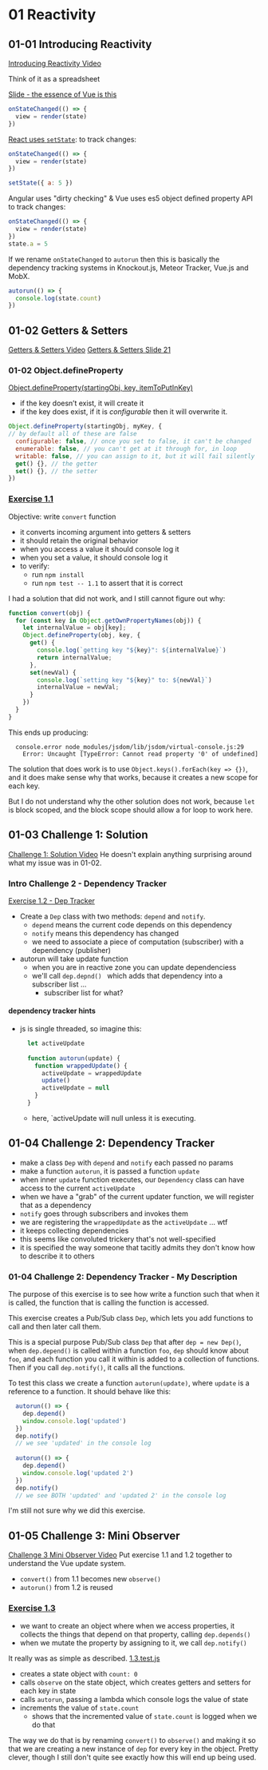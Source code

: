 # 01 Reactivity

## 01-01 Introducing Reactivity
[Introducing Reactivity Video](https://frontendmasters.com/courses/advanced-vue/introducing-reactivity/)

Think of it as a spreadsheet

[Slide - the essence of Vue is this](https://docs.google.com/presentation/d/1TgDx4DN8YqfdndYWMovBcQVPWyKLTNcbo1YS8XlLo9o/edit#slide=id.g19eebb1966_0_155)
```javascript
onStateChanged(() => {
  view = render(state)
})
```

[React uses `setState`](https://docs.google.com/presentation/d/1TgDx4DN8YqfdndYWMovBcQVPWyKLTNcbo1YS8XlLo9o/edit#slide=id.g19eebb1966_0_163): 
to track changes: 
```javascript
onStateChanged(() => {
  view = render(state)
})

setState({ a: 5 })
```

Angular uses "dirty checking" & Vue uses es5 object defined property API to track changes:
```javascript
onStateChanged(() => {
  view = render(state)
})
state.a = 5
```

If we rename `onStateChanged` to `autorun` then this is basically
the dependency tracking systems in Knockout.js, Meteor Tracker, Vue.js and MobX.
```javascript
autorun(() => {
  console.log(state.count)
})
```

## 01-02 Getters & Setters
[Getters & Setters Video](https://frontendmasters.com/courses/advanced-vue/introducing-reactivity/)
[Getters & Setters Slide 21](https://docs.google.com/presentation/d/1TgDx4DN8YqfdndYWMovBcQVPWyKLTNcbo1YS8XlLo9o/edit#slide=id.g1e6824c3c2_0_20)

### 01-02 Object.defineProperty
[Object.defineProperty(startingObj, key, itemToPutInKey)](https://developer.mozilla.org/en-US/docs/Web/JavaScript/Reference/Global_Objects/Object/defineProperty#Description)
* if the key doesn’t exist, it will create it
* if the key does exist, if it is *configurable* then it will overwrite it.

```javascript
Object.defineProperty(startingObj, myKey, {
// by default all of these are false
  configurable: false, // once you set to false, it can't be changed
  enumerable: false, // you can't get at it through for, in loop
  writable: false, // you can assign to it, but it will fail silently
  get() {}, // the getter
  set() {}, // the setter
}) 
```
 
### [Exercise 1.1](./code/1-reactivity/1.1.md)
Objective: write `convert` function
* it converts incoming argument into getters & setters
* it should retain the original behavior
* when you access a value it should console log it
* when you set a value, it should console log it
* to verify:
  * run `npm install` 
  * run `npm test -- 1.1` to assert that it is correct
  
I had a solution that did not work, and I still cannot figure out why: 
```javascript
function convert(obj) {
  for (const key in Object.getOwnPropertyNames(obj)) {
    let internalValue = obj[key];
    Object.defineProperty(obj, key, {
      get() {
        console.log(`getting key "${key}": ${internalValue}`)
        return internalValue;
      },
      set(newVal) {
        console.log(`setting key "${key}" to: ${newVal}`)
        internalValue = newVal;
      }
    })
  }
}
```

This ends up producing: 
```
  console.error node_modules/jsdom/lib/jsdom/virtual-console.js:29
    Error: Uncaught [TypeError: Cannot read property '0' of undefined]
```

The solution that does work is to use `Object.keys().forEach(key => {})`, 
and it does make sense why that works, because it creates a new scope for each key.

But I do not understand why the other solution does not work, because 
`let` is block scoped, and the block scope should allow a for loop to work here.

## 01-03 Challenge 1: Solution
[Challenge 1: Solution Video](https://frontendmasters.com/courses/advanced-vue/challenge-1-solution/)
He doesn't explain anything surprising around what my issue was in 01-02.

### Intro Challenge 2 - Dependency Tracker
[Exercise 1.2 - Dep Tracker](./code/1-reactivity/1.2.md)
- Create a `Dep` class with two methods: `depend` and `notify`.
  - `depend` means the current code depends on this dependency
  - `notify` means this dependency has changed
  - we need to associate a piece of computation (subscriber) with a dependency (publisher)
- autorun will take update function
  - when you are in reactive zone you can update dependenciess
  - we'll call `dep.depnd() ` which adds that dependency into a subscriber list ... 
    - subscriber list for what?

#### dependency tracker hints
- js is single threaded, so imagine this:
  ```javascript
    let activeUpdate
    
    function autorun(update) {
      function wrappedUpdate() {
        activeUpdate = wrappedUpdate
        update()
        activeUpdate = null
      }
    }
    ```
  - here, `activeUpdate will null unless it is executing.
  
## 01-04 Challenge 2: Dependency Tracker
* make a class `Dep` with `depend` and `notify` each passed no params
* make a function `autorun`, it is passed a function `update`
* when inner `update` function executes, our `Dependency` class 
  can have access to the current `activeUpdate`
* when we have a "grab" of the current updater function, we will 
  register that as a dependency
* `notify` goes through subscribers and invokes them
* we are registering the `wrappedUpdate` as the `activeUpdate`
  ... wtf
* it keeps collecting dependencies
* this seems like convoluted trickery that's not well-specified
* it is specified the way someone that tacitly admits they don't 
  know how to describe it to others

### 01-04 Challenge 2: Dependency Tracker - My Description
The purpose of this exercise is to see how write a function such that 
when it is called, the function that is calling the function is accessed.

This exercise creates a Pub/Sub class `Dep`, which lets you add 
functions to call and then later call them. 

This is a special purpose Pub/Sub class `Dep` that 
after `dep = new Dep()`, when `dep.depend()` is called within 
a function `foo`, `dep` should know about `foo`, and each function 
you call it within is added to a collection of functions. Then if 
you call `dep.notify()`, it calls all the functions.

To test this class we create a function `autorun(update)`,
where `update` is a reference to a function. It should behave 
like this: 

```javascript
  autorun(() => {
    dep.depend()
    window.console.log('updated')
  })
  dep.notify()
  // we see 'updated' in the console log
  
  autorun(() => {
    dep.depend()
    window.console.log('updated 2')
  })
  dep.notify()
  // we see BOTH 'updated' and 'updated 2' in the console log
```

I'm still not sure why we did this exercise.


## 01-05 Challenge 3: Mini Observer
[Challenge 3 Mini Observer Video](https://frontendmasters.com/courses/advanced-vue/challenge-3-mini-observer/)
Put exercise 1.1 and 1.2 together to understand the Vue update system.
- `convert()` from 1.1 becomes new `observe()`
- `autorun()` from 1.2 is reused

### [Exercise 1.3](./code/1-reactivity/1.3.md)
- we want to create an object where when we access properties, 
  it collects the things that depend on that property, calling 
  `dep.depends()`
- when we mutate the property by assigning to it, we call 
  `dep.notify()` 

It really was as simple as described. [1.3.test.js](./code/1-reactivity/__test__/1.3.test.js)
* creates a state object with `count: 0`
* calls `observe` on the state object, which creates getters and setters for each key in state
* calls `autorun`, passing a lambda which console logs the value of state
* increments the value of `state.count`
  * shows that the incremented value of `state.count` is logged when we do that

The way we do that is by renaming `convert()` to `observe()` and making it 
so that we are creating a new instance of `dep` for every key in the object.
Pretty clever, though I still don't quite see exactly how this will end up being used.
